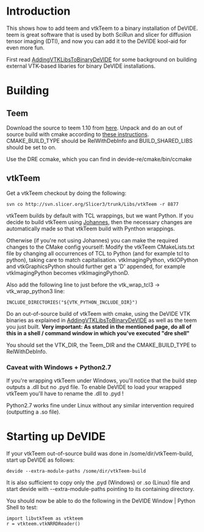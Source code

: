 # Introduction #

This shows how to add teem and vtkTeem to a binary installation of DeVIDE.  teem is great software that is used by both SciRun and slicer for diffusion tensor imaging (DTI), and now you can add it to the DeVIDE kool-aid for even more fun.

First read [AddingVTKLibsToBinaryDeVIDE](AddingVTKLibsToBinaryDeVIDE.md) for some background on building external VTK-based libaries for binary DeVIDE installations.

# Building #

## Teem ##
Download the source to teem 1.10 from [here](http://prdownloads.sourceforge.net/teem/teem-1.10.0-src.tar.gz?download).  Unpack and do an out of source build with cmake according to [these instructions](http://teem.sourceforge.net/build.html).  CMAKE\_BUILD\_TYPE should be RelWithDebInfo and BUILD\_SHARED\_LIBS should be set to on.

Use the DRE ccmake, which you can find in devide-re/cmake/bin/ccmake

## vtkTeem ##
Get a vtkTeem checkout by doing the following:
```
svn co http://svn.slicer.org/Slicer3/trunk/Libs/vtkTeem -r 8877
```

vtkTeem builds by default with TCL wrappings, but we want Python. If you decide to build vtkTeem using [Johannes](http://code.google.com/p/devide/source/browse/README.txt?repo=johannes), then the necessary changes are automatically made so that vtkTeem build with Pynthon wrappings.

Otherwise (if you're not using Johannes) you can make the required changes to the CMake config yourself:
Modify the vtkTeem CMakeLists.txt file by changing all occurrences of TCL to Python (and for example tcl to python), taking care to match capitalisation.  vtkImagingPython, vtkIOPython and vtkGraphicsPython should further get a 'D' appended, for example vtkImagingPython becomes vtkImagingPythonD.

Also add the following line to just before the vtk\_wrap\_tcl3 -> vtk\_wrap\_python3 line:
```
INCLUDE_DIRECTORIES("${VTK_PYTHON_INCLUDE_DIR}")
```

Do an out-of-source build of vtkTeem with cmake, using the DeVIDE VTK binaries as explained in [AddingVTKLibsToBinaryDeVIDE](AddingVTKLibsToBinaryDeVIDE.md) as well as the teem you just built. **Very important: As stated in the mentioned page, do all of this in a shell / command window in which you've executed "dre shell"**

You should set the VTK\_DIR, the Teem\_DIR and the CMAKE\_BUILD\_TYPE to RelWithDebInfo.

### Caveat with Windows + Python2.7 ###
If you're wrapping vtkTeem under Windows, you'll notice that the build step outputs a .dll but no .pyd file. To enable DeVIDE to load your wrapped vtkTeem you'll have to rename the .dll to .pyd !

Python2.7 works fine under Linux without any similar intervention required (outputting a .so file).

# Starting up DeVIDE #

If your vtkTeem out-of-source build was done in /some/dir/vtkTeem-build, start up DeVIDE as follows:
```
devide --extra-module-paths /some/dir/vtkTeem-build
```

It is also sufficient to copy only the .pyd (Windows) or .so (Linux) file and start devide with --extra-module-paths pointing to its containing directory.

You should now be able to do the following in the DeVIDE Window | Python Shell to test:
```
import libvtkTeem as vtkteem
r = vtkteem.vtkNRRDReader()
```